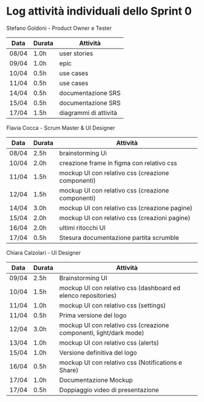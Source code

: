 

# Log attività individuali dello Sprint 0

Stefano Goldoni - Product Owner e Tester

| Data  | Durata | Attività |
|-------|--------|----------|
|08/04 |1.0h |user stories
|09/04 |1.0h |epic
|10/04 |0.5h |use cases
|11/04 |0.5h |use cases
|14/04 |0.5h |documentazione SRS
|15/04 |0.5h |documentazione SRS
|17/04 |1.5h |diagrammi di attività


Flavia Cocca - Scrum Master & UI Designer

| Data  | Durata | Attività |
|-------|--------|----------|
|08/04 |2.5h |brainstorming Ui
|10/04 |2.0h |creazione frame in figma con relativo css
|11/04 |1.5h |mockup UI con relativo css (creazione componenti)
|12/04 |1.5h |mockup UI con relativo css (creazione componenti)
|14/04 |3.0h |mockup UI con relativo css (creazione pagine)
|15/04 |2.0h |mockup UI con relativo css (creazioni pagine)
|16/04 |2.0h |ultimi ritocchi UI
|17/04 |0.5h |Stesura documentazione partita scrumble

Chiara Calzolari - UI Designer 

| Data  | Durata | Attività |
|-------|--------|----------|
|09/04 |2.5h |Brainstorming UI
|10/04 |1.5h |mockup UI con relativo css (dashboard ed elenco repositories)
|11/04 |1.0h |mockup UI con relativo css (settings)
|11/04 |0.5h |Prima versione del logo
|12/04 |3.0h |mockup UI con relativo css (creazione componenti, light/dark mode)
|13/04 |1.0h |mockup UI con relativo css (alerts)
|15/04 |1.0h |Versione definitiva del logo
|16/04 |0.5h |mockup UI con relativo css (Notifications e Share)
|17/04 |1.0h |Documentazione Mockup
|17/04 |0.5h |Doppiaggio video di presentazione


